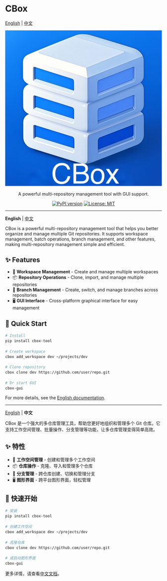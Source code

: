 # CBox

[English](docs/README_en.md) | [中文](docs/README_zh.md)

<div align="center">

![CBox Logo](icon.png)

A powerful multi-repository management tool with GUI support.

[![PyPI version](https://badge.fury.io/py/cbox-tool.svg)](https://badge.fury.io/py/cbox-tool)
[![License: MIT](https://img.shields.io/badge/License-MIT-yellow.svg)](https://opensource.org/licenses/MIT)

</div>

---

**English** | [中文](docs/README_zh.md)

CBox is a powerful multi-repository management tool that helps you better organize and manage multiple Git repositories. It supports workspace management, batch operations, branch management, and other features, making multi-repository management simple and efficient.

## ✨ Features

- 🏢 **Workspace Management** - Create and manage multiple workspaces
- 📦 **Repository Operations** - Clone, import, and manage multiple repositories
- 🌲 **Branch Management** - Create, switch, and manage branches across repositories
- 🖥️ **GUI Interface** - Cross-platform graphical interface for easy management

## 🚀 Quick Start

```bash
# Install
pip install cbox-tool

# Create workspace
cbox add_workspace dev ~/projects/dev

# Clone repository
cbox clone dev https://github.com/user/repo.git

# Or start GUI
cbox-gui
```

For more details, see the [English documentation](https://github.com/beliefei/cbox/docs/README_en.md).

---

[English](https://github.com/beliefei/cbox/docs/README_en.md) | **中文**

CBox 是一个强大的多仓库管理工具，帮助您更好地组织和管理多个 Git 仓库。它支持工作空间管理、批量操作、分支管理等功能，让多仓库管理变得简单高效。

## ✨ 特性

- 🏢 **工作空间管理** - 创建和管理多个工作空间
- 📦 **仓库操作** - 克隆、导入和管理多个仓库
- 🌲 **分支管理** - 跨仓库创建、切换和管理分支
- 🖥️ **图形界面** - 跨平台图形界面，轻松管理

## 🚀 快速开始

```bash
# 安装
pip install cbox-tool

# 创建工作空间
cbox add_workspace dev ~/projects/dev

# 克隆仓库
cbox clone dev https://github.com/user/repo.git

# 或启动图形界面
cbox-gui
```

更多详情，请查看[中文文档](https://github.com/beliefei/cbox/docs/README_zh.md)。
